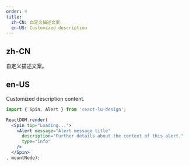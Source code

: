 ```yaml
---
order: 4
title:
  zh-CN: 自定义描述文案
  en-US: Customized description
---
```


## zh-CN

自定义描述文案。

## en-US

Customized description content.

````jsx
import { Spin, Alert } from 'react-lu-design';

ReactDOM.render(
  <Spin tip="Loading...">
    <Alert message="Alert message title"
      description="Further details about the context of this alert."
      type="info"
    />
  </Spin>
, mountNode);
````
